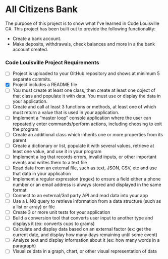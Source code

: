 # All Citizens Bank

The purpose of this project is to show what I've learned in Code Louisville C#.
This project has been built out to provide the following functionality:

* Create a bank account.
* Make deposits, withdrawals, check balances and more in a the bank account created.

### Code Louisville Project Requirements

- [ ] Project is uploaded to your GitHub repository and shows at minimum 5 separate commits.
- [X] Project includes a README file
- [ ] You must create at least one class, then create at least one object of that class and populate it with data. You must use or display the data in your application.
- [ ] Create and call at least 3 functions or methods, at least one of which must return a value that is used in your application.
- [ ] Implement a “master loop” console application where the user can repeatedly enter commands/perform actions, including choosing to exit the program
- [ ] Create an additional class which inherits one or more properties from its parent
- [ ] Create a dictionary or list, populate it with several values, retrieve at least one value, and use it in your program
- [ ] Implement a log that records errors, invalid inputs, or other important events and writes them to a text file
- [ ] Read data from an external file, such as text, JSON, CSV, etc and use that data in your application
- [ ] Implement a regular expression (regex) to ensure a field either a phone number or an email address is always stored and displayed in the same format
- [ ] Connect to an external/3rd party API and read data into your app
- [ ] Use a LINQ query to retrieve information from a data structure (such as a list or array) or file
- [ ] Create 3 or more unit tests for your application
- [ ] Build a conversion tool that converts user input to another type and displays it (ex: converts cups to grams)
- [ ] Calculate and display data based on an external factor (ex: get the current date, and display how many days remaining until some event)
- [ ] Analyze text and display information about it (ex: how many words in a paragraph)
- [ ] Visualize data in a graph, chart, or other visual representation of data
